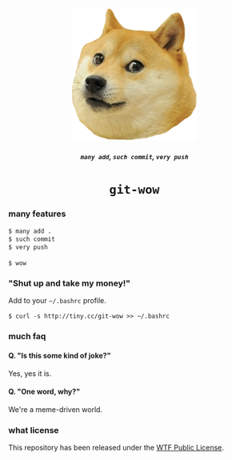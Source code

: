 <div align="center">
    <img src=".github/doge.png">
    <h5><code>many add</code>, <code>such commit</code>, <code>very push</code></h5>
    <h1><code>git-wow</code></h4>
</div>

### many features
```console
$ many add .
$ such commit
$ very push

$ wow
```

### "Shut up and take my money!"
Add to your `~/.bashrc` profile.
```console
$ curl -s http://tiny.cc/git-wow >> ~/.bashrc
```

### much faq
#### Q. "Is this some kind of joke?"
Yes, yes it is.

#### Q. "One word, why?"
We're a meme-driven world.

### what license
This repository has been released under the [WTF Public License](LICENSE).